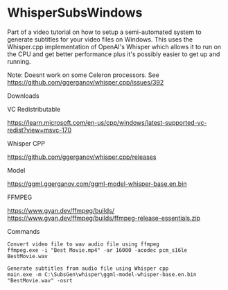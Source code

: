 # WhisperSubsWindows
Part of a video tutorial on how to setup a semi-automated system to generate subtitles for your video files on Windows.
This uses the Whisper.cpp implementation of OpenAI's Whisper which allows it to run on the CPU and get better performance plus it's possibly easier to get up and running.

Note: Doesnt work on some Celeron processors. See https://github.com/ggerganov/whisper.cpp/issues/392

Downloads<br/>

VC Redistributable<br/>
 
https://learn.microsoft.com/en-us/cpp/windows/latest-supported-vc-redist?view=msvc-170

Whisper CPP<br/>
 
https://github.com/ggerganov/whisper.cpp/releases

Model<br/>

https://ggml.ggerganov.com/ggml-model-whisper-base.en.bin

FFMPEG<br/>

https://www.gyan.dev/ffmpeg/builds/
        https://www.gyan.dev/ffmpeg/builds/ffmpeg-release-essentials.zip


Commands<br/>

    Convert video file to wav audio file using ffmpeg
    ffmpeg.exe -i "Best Movie.mp4" -ar 16000 -acodec pcm_s16le BestMovie.wav

    Generate subtitles from audio file using Whisper cpp
    main.exe -m C:\SubsGen\whisper\ggml-model-whisper-base.en.bin "BestMovie.wav" -osrt
